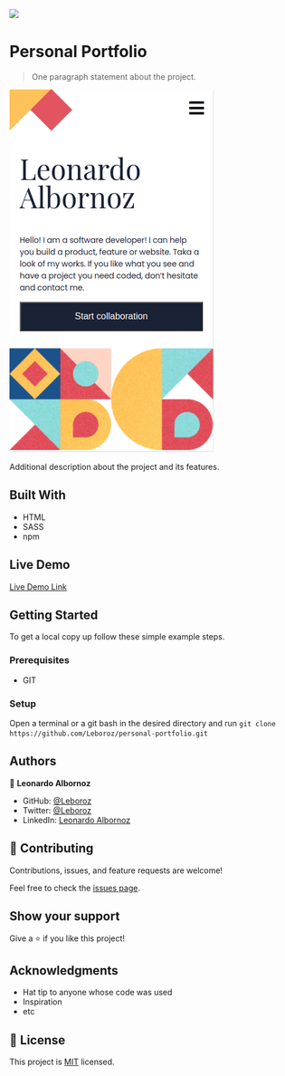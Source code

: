 ![](https://img.shields.io/badge/Microverse-blueviolet)

# Personal Portfolio

> One paragraph statement about the project.

![screenshot](./assets/images/app.png)

Additional description about the project and its features.

## Built With

- HTML
- SASS
- npm

## Live Demo

[Live Demo Link](https://leboroz.github.io/personal-portfolio/views)


## Getting Started


To get a local copy up follow these simple example steps.

### Prerequisites
- GIT

### Setup

Open a terminal or a git bash in the desired directory and run ```git clone https://github.com/Leboroz/personal-portfolio.git```

## Authors

👤 **Leonardo Albornoz**

- GitHub: [@Leboroz](https://github.com/leboroz)
- Twitter: [@Leboroz](https://twitter.com/leboroz)
- LinkedIn: [Leonardo Albornoz](https://linkedin.com/in/linkedinhandle)

## 🤝 Contributing

Contributions, issues, and feature requests are welcome!

Feel free to check the [issues page](https://github.com/Leboroz/personal-portfolio/issues).

## Show your support

Give a ⭐️ if you like this project!

## Acknowledgments

- Hat tip to anyone whose code was used
- Inspiration
- etc

## 📝 License

This project is [MIT](./MIT.md) licensed.
